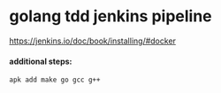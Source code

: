# golang tdd jenkins pipeline
https://jenkins.io/doc/book/installing/#docker

#### additional steps:
```shell
apk add make go gcc g++
```


